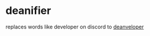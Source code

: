 # deanifier

replaces words like developer on discord to [deanveloper](https://github.com/deanveloper)
